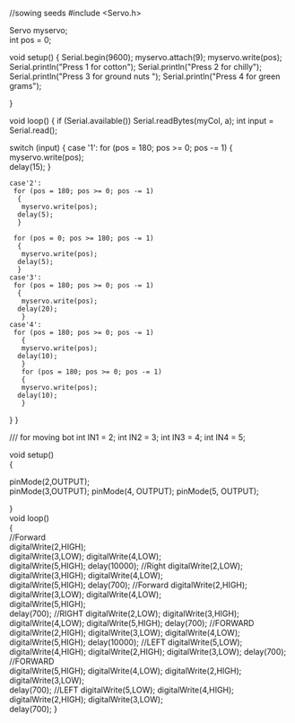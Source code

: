 //sowing seeds 
#include <Servo.h> 
 
Servo myservo;                  
int pos = 0;  

void setup() 
{ 
 Serial.begin(9600);
  myservo.attach(9);
  myservo.write(pos);
  Serial.println("Press 1 for  cotton");
  Serial.println("Press 2 for  chilly");
  Serial.println("Press 3 for ground nuts ");
  Serial.println("Press 4 for green grams");
 
 
} 
 
void loop() 
{ 
  if (Serial.available())
   Serial.readBytes(myCol, a); 
  int input = Serial.read();

  switch (input)
  {
    case '1':
     for (pos = 180; pos >= 0; pos -= 1) 
      {                                 
       myservo.write(pos);                
      delay(15); 
      }

    case'2':
     for (pos = 180; pos >= 0; pos -= 1) 
      {                                 
       myservo.write(pos);                
      delay(5);
      }

     for (pos = 0; pos >= 180; pos -= 1) 
      {                                 
       myservo.write(pos);                
      delay(5);
      }
    case'3':
     for (pos = 180; pos >= 0; pos -= 1) 
      {                                 
       myservo.write(pos);                
      delay(20); 
       }  
    case'4':
     for (pos = 180; pos >= 0; pos -= 1) 
       {                                 
       myservo.write(pos);                
      delay(10);
       }
       for (pos = 180; pos >= 0; pos -= 1) 
       {                                 
       myservo.write(pos);                
      delay(10); 
       }
  }
  }
  
  /// for moving bot
  int IN1 = 2;
int IN2 = 3;
int IN3 = 4;
int IN4 = 5;

void setup()  
{  
      
pinMode(2,OUTPUT);  
pinMode(3,OUTPUT);
pinMode(4, OUTPUT);
pinMode(5, OUTPUT);
     
}  
void loop()  
{  
//Forward      
digitalWrite(2,HIGH);   
digitalWrite(3,LOW);
digitalWrite(4,LOW);  
digitalWrite(5,HIGH);
delay(10000);
//Right
digitalWrite(2,LOW); 
digitalWrite(3,HIGH);
digitalWrite(4,LOW);   
digitalWrite(5,HIGH);
delay(700);
//Forward
digitalWrite(2,HIGH);
digitalWrite(3,LOW);
digitalWrite(4,LOW);   
digitalWrite(5,HIGH);   
delay(700);
//RIGHT
digitalWrite(2,LOW);
digitalWrite(3,HIGH); 
digitalWrite(4,LOW);
digitalWrite(5,HIGH);
delay(700); 
//FORWARD
digitalWrite(2,HIGH); 
digitalWrite(3,LOW);
digitalWrite(4,LOW);   
digitalWrite(5,HIGH); 
delay(10000); 
//LEFT
digitalWrite(5,LOW); 
digitalWrite(4,HIGH);
digitalWrite(2,HIGH); 
digitalWrite(3,LOW);
delay(700);
//FORWARD  
digitalWrite(5,HIGH);
digitalWrite(4,LOW);
digitalWrite(2,HIGH); 
digitalWrite(3,LOW);  
delay(700);
//LEFT
digitalWrite(5,LOW);
digitalWrite(4,HIGH);
digitalWrite(2,HIGH); 
digitalWrite(3,LOW);  
delay(700);
}

